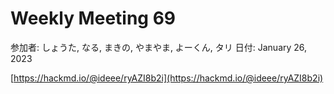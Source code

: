 # Weekly Meeting 69

参加者: しょうた, なる, まきの, やまやま, よーくん, タリ
日付: January 26, 2023

[https://hackmd.io/@ideee/ryAZI8b2i](https://hackmd.io/@ideee/ryAZI8b2i)